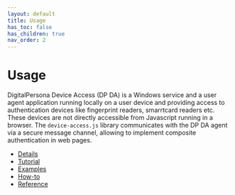 ```yaml
---
layout: default
title: Usage
has_toc: false
has_children: true  
nav_order: 2
---
```


# Usage

DigitalPersona Device Access (DP DA) is a Windows service and a user agent application running
locally on a user device and providing access to authentication devices like fingerprint readers,
smarrtcard readers etc. These devices are not directly accessible from Javascript running in a browser.
The `device-access.js` library communicates with the DP DA agent via a secure message channel,
allowing to implement composite authentication in web pages.

* [Details](details.md)
* [Tutorial](tutorial.md)
* [Examples](examples.md)
* [How-to](how-to.md)
* [Reference](reference.md)
